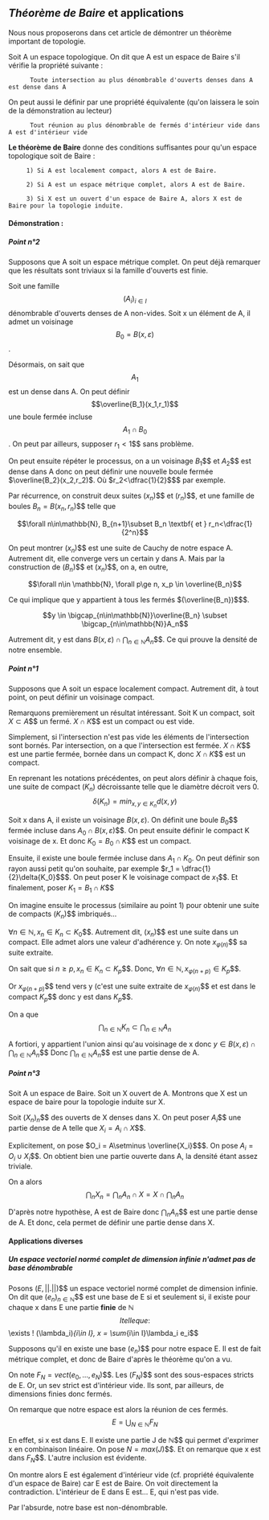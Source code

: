 ---
---
## _Théorème de Baire_ et applications

Nous nous proposerons dans cet article de démontrer un théorème important de topologie.

Soit A un espace topologique. On dit que A est un espace de Baire s'il vérifie la propriété suivante :

          Toute intersection au plus dénombrable d'ouverts denses dans A est dense dans A
          
On peut aussi le définir par une propriété équivalente (qu'on laissera le soin de la démonstration au lecteur)

          Tout réunion au plus dénombrable de fermés d'intérieur vide dans A est d'intérieur vide
          
**Le théorème de Baire** donne des conditions suffisantes pour qu'un espace topologique soit de Baire :

         1) Si A est localement compact, alors A est de Baire.
         
         2) Si A est un espace métrique complet, alors A est de Baire.
         
         3) Si X est un ouvert d'un espace de Baire A, alors X est de Baire pour la topologie induite.


#### Démonstration :

##### Point n°2

Supposons que A soit un espace métrique complet. On peut déjà remarquer que les résultats sont triviaux si la famille d'ouverts est finie.

Soit une famille $$(A_i)_{i\in I}$$ dénombrable d'ouverts denses de A non-vides. Soit x un élément de A, il admet un voisinage $$B_0 = B(x,\varepsilon)$$.

Désormais, on sait que $$A_1$$ est un dense dans A. On peut définir $$\overline{B_1}(x_1,r_1)$$ une boule fermée incluse $$A_1\cap B_0$$. On peut par ailleurs, supposer $r_1<1$$$ sans problème.

On peut ensuite répéter le processus, on a un voisinage $B_1$$$ et $A_2$$$ est dense dans A donc on peut définir une nouvelle boule fermée $\overline{B_2}(x_2,r_2)$. Où $r_2<\dfrac{1}{2}$$$ par exemple.

Par récurrence, on construit deux suites $(x_n)$$$ et $(r_n)$$$, et une famille de boules $B_n = B(x_n,r_n)$$$ telle que

$$\forall n\in\mathbb{N},   B_{n+1}\subset B_n \textbf{    et    } r_n<\dfrac{1}{2^n}$$

On peut montrer $(x_n)$$$ est une suite de Cauchy de notre espace A. Autrement dit, elle converge vers un certain y dans A. Mais par la construction de $(B_n)$$$ et $(x_n)$$$, on a, en outre, 

$$\forall n\in \mathbb{N},  \forall p\ge n, x_p \in \overline{B_n}$$

Ce qui implique que y appartient à tous les fermés $(\overline{B_n})$$$.

$$y \in \bigcap_{n\in\mathbb{N}}\overline{B_n} \subset \bigcap_{n\in\mathbb{N}}A_n$$

Autrement dit, y est dans $B(x,\varepsilon)\cap \displaystyle\bigcap_{n\in\mathbb{N}}A_n$$$. Ce qui prouve la densité de notre ensemble.


##### Point n°1

Supposons que A soit un espace localement compact. Autrement dit, à tout point, on peut définir un voisinage compact. 

Remarquons premièrement un résultat intéressant. Soit K un compact, soit $X\subset A$$$ un fermé. $X\cap K$$$ est un compact ou est vide. 

Simplement, si l'intersection n'est pas vide les éléments de l'intersection sont bornés. Par intersection, on a que l'intersection est fermée. $X\cap K$$$ est une partie fermée, bornée dans un compact K, donc $X\cap K$$$ est un compact.

En reprenant les notations précédentes, on peut alors définir à chaque fois, une suite de compact $(K_n)$ décroissante telle que le diamètre décroit vers 0.
$$\delta (K_n) = min_{x,y\in K_n} d(x,y)$$

Soit x dans A, il existe un voisinage $B(x,\varepsilon)$. On définit une boule $B_0$$$ fermée incluse dans $A_0\cap B(x,\varepsilon)$$$. On peut ensuite définir le compact K voisinage de x. Et donc $K_0 = B_0\cap K$$$ est un compact.

Ensuite, il existe une boule fermée incluse dans $A_1\cap K_0$. On peut définir son rayon aussi petit qu'on souhaite, par exemple $r_1 = \dfrac{1}{2}\delta{K_0}$$$.
On peut poser K le voisinage compact de $x_1$$$. Et finalement, poser $K_1 = B_1\cap K$$$

On imagine ensuite le processus (similaire au point 1) pour obtenir une suite de compacts $(K_n)$$$ imbriqués...

$\forall n\in\mathbb{N}, x_n\in K_n \subset K_0$$$. Autrement dit, $(x_n)$$$ est une suite dans un compact.
Elle admet alors une valeur d'adhérence y. On note $x_{\varphi(n)}$$$ sa suite extraite. 

On sait que si $n\ge p, x_n \in K_n\subset K_p$$$. Donc, $\forall n\in\mathbb{N}, x_{\varphi(n + p)}\in K_p$$$. 

Or $x_{\varphi(n + p)}$$$ tend vers y (c'est une suite extraite de $x_{\varphi(n)}$$$ et est dans le compact $K_p$$$ donc y est dans $K_p$$$.

On a que $$\bigcap_{n\in\mathbb{N}}K_n \subset \bigcap_{n\in\mathbb{N}}A_n$$

A fortiori, y appartient l'union ainsi qu'au voisinage de x donc $y \in B(x,\varepsilon) \cap \bigcap_{n\in\mathbb{N}}A_n$$$ 
Donc $\bigcap_{n\in\mathbb{N}}A_n$$$ est une partie dense de A.


##### Point n°3
Soit A un espace de Baire. Soit un X ouvert de A. Montrons que X est un espace de baire pour la topologie induite sur X.

Soit $(X_n)_n$$$ des ouverts de X denses dans X. On peut poser $A_i$$$ une partie dense de A telle que $X_i = A_i\cap X$$$. 

Explicitement, on pose $O_i = A\setminus \overline{X_i}$$$.
On pose $A_i = O_i \cup X_i$$$. On obtient bien une partie ouverte dans A, la densité étant assez triviale.

On a alors
$$\bigcap_{n}X_n = \bigcap_{n}A_n\cap X = X\cap\bigcap_{n}A_n$$

D'après notre hypothèse, A est de Baire donc $\displaystyle\bigcap_{n}A_n$$$ est une partie dense de A. Et donc, cela permet de définir une partie dense dans X.


#### Applications diverses

##### Un espace vectoriel normé complet de dimension infinie n'admet pas de base dénombrable

Posons $(E,||.||)$$$ un espace vectoriel normé complet de dimension infinie. On dit que $(e_n)_{n\in\mathbb{N}}$$$ est une base de E si et seulement si, il existe pour chaque x dans E une partie **finie** de $\mathbb{N}$$$ I telle que :
$$\exists ! (\lambda_i)_{i\in I}, x = \sum_{i\in I}\lambda_i e_i$$

Supposons qu'il en existe une base $(e_n)$$$ pour notre espace E. Il est de fait métrique complet, et donc de Baire d'après le théorème qu'on a vu.

On note $F_N = vect(e_0,...,e_N)$$$. Les $(F_N)$$$ sont des sous-espaces stricts de E. Or, un sev strict est d'intérieur vide. Ils sont, par ailleurs, de dimensions finies donc fermés.

On remarque que notre espace est alors la réunion de ces fermés.
$$E = \bigcup_{N\in\mathbb{N}}F_N$$

En effet, si x est dans E. Il existe une partie J de $\mathbb{N}$$$ qui permet d'exprimer x en combinaison linéaire. On pose $N = max(J)$$$. Et on remarque que x est dans $F_N$$$.
L'autre inclusion est évidente.

On montre alors E est également d'intérieur vide (cf. propriété équivalente d'un espace de Baire) car E est de Baire. On voit directement la contradiction. L'intérieur de E dans E est... E, qui n'est pas vide.

Par l'absurde, notre base est non-dénombrable.
